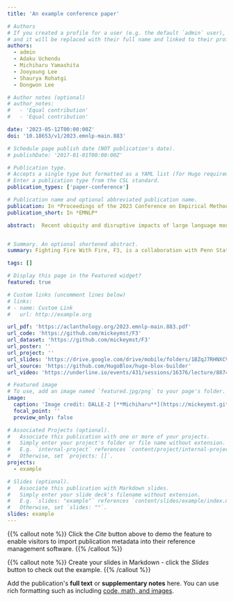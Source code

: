 ```yaml
---
title: 'An example conference paper'

# Authors
# If you created a profile for a user (e.g. the default `admin` user), write the username (folder name) here
# and it will be replaced with their full name and linked to their profile.
authors:
  - admin
  - Adaku Uchendu
  - Michiharu Yamashita
  - Jooyoung Lee
  - Shaurya Rohatgi
  - Dongwon Lee

# Author notes (optional)
# author_notes:
#   - 'Equal contribution'
#   - 'Equal contribution'

date: '2023-05-12T00:00:00Z'
doi: '10.18653/v1/2023.emnlp-main.883'

# Schedule page publish date (NOT publication's date).
# publishDate: '2017-01-01T00:00:00Z'

# Publication type.
# Accepts a single type but formatted as a YAML list (for Hugo requirements).
# Enter a publication type from the CSL standard.
publication_types: ['paper-conference']

# Publication name and optional abbreviated publication name.
publication: In *Proceedings of the 2023 Conference on Empirical Methods in Natural Language Processing*
publication_short: In *EMNLP*

abstract:  Recent ubiquity and disruptive impacts of large language models (LLMs) have raised concerns about their potential to be misused (*.i.e, generating large-scale harmful and misleading content*). To combat this emerging risk of LLMs, we propose a novel “***Fighting Fire with Fire***” (F3) strategy that harnesses modern LLMs’ generative and emergent reasoning capabilities to counter human-written and LLM-generated disinformation. First, we leverage GPT-3.5-turbo to synthesize authentic and deceptive LLM-generated content through paraphrase-based and perturbation-based prefix-style prompts, respectively. Second, we apply zero-shot in-context semantic reasoning techniques with cloze-style prompts to discern genuine from deceptive posts and news articles. In our extensive experiments, we observe GPT-3.5-turbo’s zero-shot superiority for both in-distribution and out-of-distribution datasets, where GPT-3.5-turbo consistently achieved accuracy at 68-72%, unlike the decline observed in previous customized and fine-tuned disinformation detectors. Our codebase and dataset are available at https://github.com/mickeymst/F3.


# Summary. An optional shortened abstract.
summary: Fighting Fire With Fire, F3, is a collaboration with Penn State and MIT Lincoln. Our study demonstrates the dual capacity of LLMs for offensive misuse and defense detection against disinformation without requiring additional training.

tags: []

# Display this page in the Featured widget?
featured: true

# Custom links (uncomment lines below)
# links:
# - name: Custom Link
#   url: http://example.org

url_pdf: 'https://aclanthology.org/2023.emnlp-main.883.pdf'
url_code: 'https://github.com/mickeymst/F3'
url_dataset: 'https://github.com/mickeymst/F3'
url_poster: ''
url_project: ''
url_slides: 'https://drive.google.com/drive/mobile/folders/1BZqJ7RHNXCVJNnZKkgbj4GZavYe2kc4r?usp=sharing'
url_source: 'https://github.com/HugoBlox/hugo-blox-builder'
url_video: 'https://underline.io/events/431/sessions/16376/lecture/88747-fighting-fire-with-fire-the-dual-role-of-llms-in-crafting-and-detecting-elusive-disinformation'

# Featured image
# To use, add an image named `featured.jpg/png` to your page's folder.
image:
  caption: 'Image credit: DALLE-2 [**Michiharu**](https://mickeymst.github.io/)'
  focal_point: ''
  preview_only: false

# Associated Projects (optional).
#   Associate this publication with one or more of your projects.
#   Simply enter your project's folder or file name without extension.
#   E.g. `internal-project` references `content/project/internal-project/index.md`.
#   Otherwise, set `projects: []`.
projects:
  - example

# Slides (optional).
#   Associate this publication with Markdown slides.
#   Simply enter your slide deck's filename without extension.
#   E.g. `slides: "example"` references `content/slides/example/index.md`.
#   Otherwise, set `slides: ""`.
slides: example
---
```


{{% callout note %}}
Click the _Cite_ button above to demo the feature to enable visitors to import publication metadata into their reference management software.
{{% /callout %}}

{{% callout note %}}
Create your slides in Markdown - click the _Slides_ button to check out the example.
{{% /callout %}}

Add the publication's **full text** or **supplementary notes** here. You can use rich formatting such as including [code, math, and images](https://docs.hugoblox.com/content/writing-markdown-latex/).
